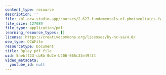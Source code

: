 ```yaml
---
content_type: resource
description: ''
file: /ol-ocw-studio-app/courses/2-627-fundamentals-of-photovoltaics-fall-2013/5aebff23cb8b0d2eb206665c33e49f34_rhV4Wnz8g-U.pdf
file_size: 127089
file_type: application/pdf
learning_resource_types: []
license: https://creativecommons.org/licenses/by-nc-sa/4.0/
ocw_type: OCWFile
resourcetype: Document
title: 3play pdf file
uid: 5aebff23-cb8b-0d2e-b206-665c33e49f34
video_metadata:
  youtube_id: null
---
```

